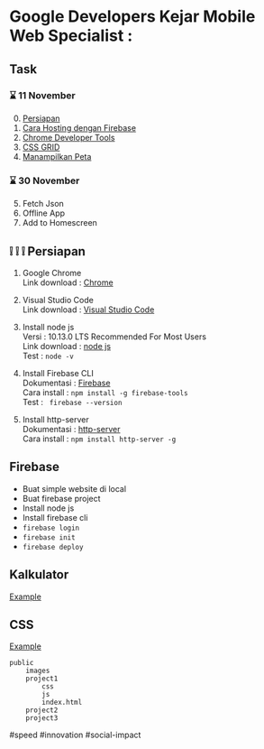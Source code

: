 # Google Developers Kejar Mobile Web Specialist :

## Task
### :hourglass: 11 November
0. [Persiapan](#persiapan)
1. [Cara Hosting dengan Firebase](#firebase)
2. [Chrome Developer Tools](#kalkulator)
3. [CSS GRID](#css)
4. [Manampilkan Peta](#maps) 

### :hourglass: 30 November
5. Fetch Json
6. Offline App
7. Add to Homescreen

## :grey_exclamation: :grey_exclamation: :grey_exclamation: Persiapan
1. Google Chrome  
Link download   : [Chrome](https://support.google.com/chrome/answer/95346?co=GENIE.Platform%3DDesktop&hl=en)  

2. Visual Studio Code  
Link download   : [Visual Studio Code](https://code.visualstudio.com/download)  

3. Install node js  
Versi           : 10.13.0 LTS Recommended For Most Users  
Link download   : [node js](https://nodejs.org/en/)  
Test            : ``` node -v ```

4. Install Firebase CLI  
Dokumentasi     : [Firebase](https://firebase.google.com/docs/cli/?hl=id)  
Cara install    :  ``` npm install -g firebase-tools ```  
Test            : ``` firebase --version```  

5. Install http-server  
Dokumentasi     : [http-server](https://www.npmjs.com/package/http-server)   
Cara install    :   ``` npm install http-server -g ```  

## Firebase
- Buat simple website di local
- Buat firebase project
- Install node js
- Install firebase cli
- ```firebase login```
- ```firebase init```
- ```firebase deploy```

## Kalkulator
[Example](public/project1)

## CSS
[Example](public/)
```
public
    images
    project1
        css
        js
        index.html
    project2
    project3
```


#speed
#innovation
#social-impact

